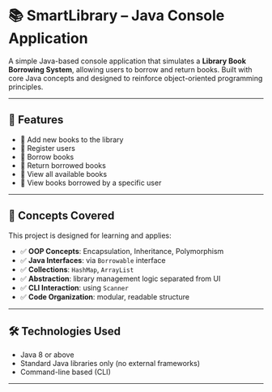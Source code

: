 # 📚 SmartLibrary – Java Console Application

A simple Java-based console application that simulates a **Library Book Borrowing System**, allowing users to borrow and return books. Built with core Java concepts and designed to reinforce object-oriented programming principles.

---

## 🚀 Features

- 🔹 Add new books to the library
- 🔹 Register users
- 🔹 Borrow books
- 🔹 Return borrowed books
- 🔹 View all available books
- 🔹 View books borrowed by a specific user

---

## 🧠 Concepts Covered

This project is designed for learning and applies:

- ✅ **OOP Concepts**: Encapsulation, Inheritance, Polymorphism
- ✅ **Java Interfaces**: via `Borrowable` interface
- ✅ **Collections**: `HashMap`, `ArrayList`
- ✅ **Abstraction**: library management logic separated from UI
- ✅ **CLI Interaction**: using `Scanner`
- ✅ **Code Organization**: modular, readable structure

---

## 🛠 Technologies Used

- Java 8 or above
- Standard Java libraries only (no external frameworks)
- Command-line based (CLI)

---

